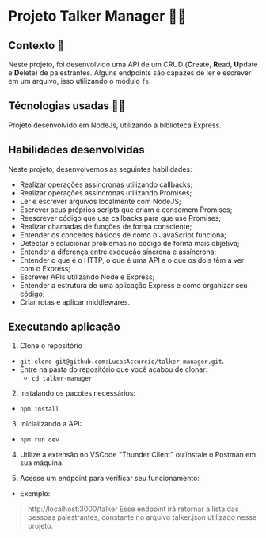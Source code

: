 # Projeto Talker Manager :man_office_worker:

## Contexto :selfie:

Neste projeto, foi desenvolvido uma API de um CRUD (**C**reate, **R**ead, **U**pdate e **D**elete) de palestrantes. Alguns endpoints são capazes de ler e escrever em um arquivo, isso utilizando o módulo `fs`.


## Técnologias usadas :technologist:

Projeto desenvolvido em NodeJs, utilizando a biblioteca Express.

## Habilidades desenvolvidas

Neste projeto, desenvolvemos as seguintes habilidades:

- Realizar operações assíncronas utilizando callbacks;
- Realizar operações assíncronas utilizando Promises;
- Ler e escrever arquivos localmente com NodeJS;
- Escrever seus próprios scripts que criam e consomem Promises;
- Reescrever código que usa callbacks para que use Promises;
- Realizar chamadas de funções de forma consciente;
- Entender os conceitos básicos de como o JavaScript funciona;
- Detectar e solucionar problemas no código de forma mais objetiva;
- Entender a diferença entre execução síncrona e assíncrona;
- Entender o que é o HTTP, o que é uma API e o que os dois têm a ver com o Express;
- Escrever APIs utilizando Node e Express;
- Entender a estrutura de uma aplicação Express e como organizar seu código;
- Criar rotas e aplicar middlewares.

## Executando aplicação

1. Clone o repositório
  * `git clone git@github.com:LucasAccurcio/talker-manager.git`.
  * Entre na pasta do repositório que você acabou de clonar:
    * `cd talker-manager`

2. Instalando os pacotes necessários:
  - `npm install`

3. Inicializando a API:
  - `npm run dev`

4. Utilize a extensão no VSCode "Thunder Client" ou instale o Postman em sua máquina.

5. Acesse um endpoint para verificar seu funcionamento:
  - Exemplo:
  > http://localhost:3000/talker
  > Esse endpoint irá retornar a lista das pessoas palestrantes, constante no arquivo talker.json utilizado nesse projeto.
